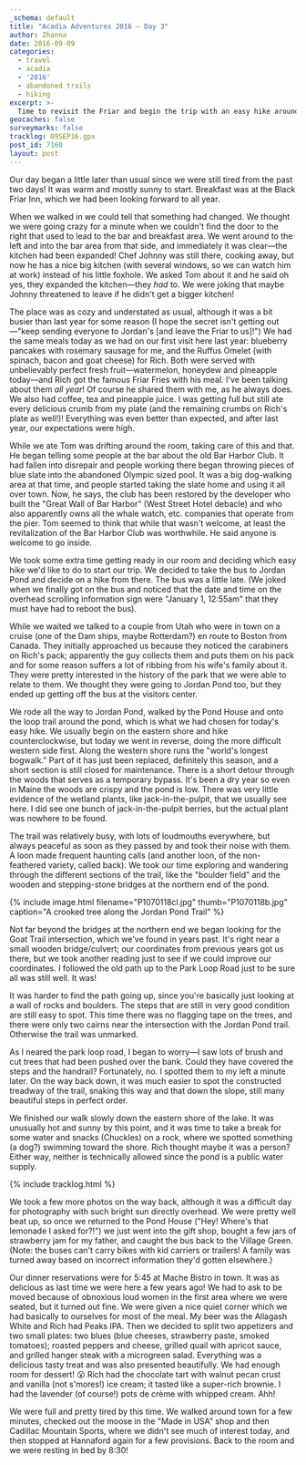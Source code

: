 ```yaml
---
_schema: default
title: "Acadia Adventures 2016 – Day 3"
author: Zhanna
date: 2016-09-09
categories:
  - travel
  - acadia
  - '2016'
  - abandoned trails
  - hiking
excerpt: >-
  Time to revisit the Friar and begin the trip with an easy hike around Jordan Pond.
geocaches: false
surveymarks: false
tracklog: 09SEP16.gpx
post_id: 7160
layout: post
---
```


Our day began a little later than usual since we were still tired from the past two days! It was warm and mostly sunny to start. Breakfast was at the Black Friar Inn, which we had been looking forward to all year. 

When we walked in we could tell that something had changed. We thought we were going crazy for a minute when we couldn't find the door to the right that used to lead to the bar and breakfast area. We went around to the left and into the bar area from that side, and immediately it was clear—the kitchen had been expanded! Chef Johnny was still there, cooking away, but now he has a nice big kitchen (with several windows, so we can watch him at work) instead of his little foxhole. We asked Tom about it and he said oh yes, they expanded the kitchen—they _had_ to. We were joking that maybe Johnny threatened to leave if he didn't get a bigger kitchen!

The place was as cozy and understated as usual, although it was a bit busier than last year for some reason (I hope the secret isn't getting out—"keep sending everyone to Jordan's [and leave the Friar to us]!") We had the same meals today as we had on our first visit here last year: blueberry pancakes with rosemary sausage for me, and the Ruffus Omelet (with spinach, bacon and goat cheese) for Rich. Both were served with unbelievably perfect fresh fruit—watermelon, honeydew and pineapple today—and Rich got the famous Friar Fries with his meal. I've been talking about them _all year_! Of course he shared them with me, as he always does. We also had coffee, tea and pineapple juice. I was getting full but still ate every delicious crumb from my plate (and the remaining crumbs on Rich's plate as well!)! Everything was even better than expected, and after last year, our expectations were high.

While we ate Tom was drifting around the room, taking care of this and that. He began telling some people at the bar about the old Bar Harbor Club. It had fallen into disrepair and people working there began throwing pieces of blue slate into the abandoned Olympic sized pool. It was a big dog-walking area at that time, and people started taking the slate home and using it all over town. Now, he says, the club has been restored by the developer who built the "Great Wall of Bar Harbor" (West Street Hotel debacle) and who also apparently owns all the whale watch, etc. companies that operate from the pier. Tom seemed to think that while that wasn't welcome, at least the revitalization of the Bar Harbor Club was worthwhile. He said anyone is welcome to go inside.

We took some extra time getting ready in our room and deciding which easy hike we'd like to do to start our trip. We decided to take the bus to Jordan Pond and decide on a hike from there. The bus was a little late. (We joked when we finally got on the bus and noticed that the date and time on the overhead scrolling information sign were "January 1, 12:55am" that they must have had to reboot the bus). 

While we waited we talked to a couple from Utah who were in town on a cruise (one of the Dam ships, maybe Rotterdam?) en route to Boston from Canada. They initially approached us because they noticed the carabiners on Rich's pack; apparently the guy collects them and puts them on his pack and for some reason suffers a lot of ribbing from his wife's family about it. They were pretty interested in the history of the park that we were able to relate to them. We thought they were going to Jordan Pond too, but they ended up getting off the bus at the visitors center.

We rode all the way to Jordan Pond, walked by the Pond House and onto the loop trail around the pond, which is what we had chosen for today's easy hike. We usually begin on the eastern shore and hike counterclockwise, but today we went in reverse, doing the more difficult western side first. Along the western shore runs the "world's longest bogwalk." Part of it has just been replaced, definitely this season, and a short section is still closed for maintenance. There is a short detour through the woods that serves as a temporary bypass. It's been a dry year so even in Maine the woods are crispy and the pond is low. There was very little evidence of the wetland plants, like jack-in-the-pulpit, that we usually see here. I did see one bunch of jack-in-the-pulpit berries, but the actual plant was nowhere to be found. 

The trail was relatively busy, with lots of loudmouths everywhere, but always peaceful as soon as they passed by and took their noise with them. A loon made frequent haunting calls (and another loon, of the non-feathered variety, called back). We took our time exploring and wandering through the different sections of the trail, like the "boulder field" and the wooden and stepping-stone bridges at the northern end of the pond.

{% include image.html filename="P1070118cl.jpg" thumb="P1070118b.jpg" caption="A crooked tree along the Jordan Pond Trail" %}

Not far beyond the bridges at the northern end we began looking for the Goat Trail intersection, which we've found in years past. It's right near a small wooden bridge/culvert; our coordinates from previous years got us there, but we took another reading just to see if we could improve our coordinates. I followed the old path up to the Park Loop Road just to be sure all was still well. It was! 

It was harder to find the path going up, since you're basically just looking at a wall of rocks and boulders. The steps that are still in very good condition are still easy to spot. This time there was no flagging tape on the trees, and there were only two cairns near the intersection with the Jordan Pond trail. Otherwise the trail was unmarked. 

As I neared the park loop road, I began to worry—I saw lots of brush and cut trees that had been pushed over the bank. Could they have covered the steps and the handrail? Fortunately, no. I spotted them to my left a minute later. On the way back down, it was much easier to spot the constructed treadway of the trail, snaking this way and that down the slope, still many beautiful steps in perfect order.

We finished our walk slowly down the eastern shore of the lake. It was unusually hot and sunny by this point, and it was time to take a break for some water and snacks (Chuckles) on a rock, where we spotted something (a dog?) swimming toward the shore. Rich thought maybe it was a person? Either way, neither is technically allowed since the pond is a public water supply.

{% include tracklog.html %}

We took a few more photos on the way back, although it was a difficult day for photography with such bright sun directly overhead. We were pretty well beat up, so once we returned to the Pond House ("Hey! Where's that lemonade I asked for?!") we just went into the gift shop, bought a few jars of strawberry jam for my father, and caught the bus back to the Village Green. (Note: the buses can't carry bikes with kid carriers or trailers! A family was turned away based on incorrect information they'd gotten elsewhere.)

Our dinner reservations were for 5:45 at Mache Bistro in town. It was as delicious as last time we were here a few years ago! We had to ask to be moved because of obnoxious loud women in the first area where we were seated, but it turned out fine. We were given a nice quiet corner which we had basically to ourselves for most of the meal. My beer was the Allagash White and Rich had Peaks IPA. Then we decided to split two appetizers and two small plates: two blues (blue cheeses, strawberry paste, smoked tomatoes); roasted peppers and cheese, grilled quail with apricot sauce, and grilled hanger steak with a microgreen salad. Everything was a delicious tasty treat and was also presented beautifully. We had enough room for dessert! :open_mouth: Rich had the chocolate tart with walnut pecan crust and vanilla (not s'mores!) ice cream; it tasted like a super-rich brownie. I had the lavender (of course!) pots de crème with whipped cream. Ahh!

We were full and pretty tired by this time. We walked around town for a few minutes, checked out the moose in the "Made in USA" shop and then Cadillac Mountain Sports, where we didn't see much of interest today, and then stopped at Hannaford again for a few provisions. Back to the room and we were resting in bed by 8:30!



